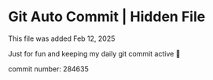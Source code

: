 # Git Auto Commit | Hidden File

This file was added Feb 12, 2025

Just for fun and keeping my daily git commit active 🤪

commit number: 284635
